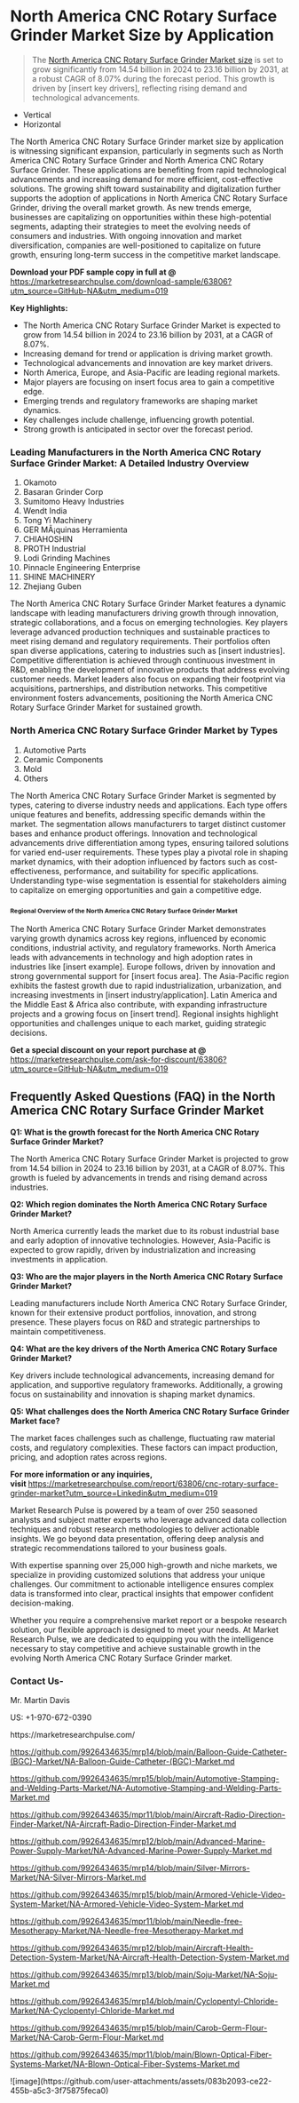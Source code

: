 <h1>North America CNC Rotary Surface Grinder Market&nbsp;Size by Application</h1><blockquote><p>The <a href="https://marketresearchpulse.com/download-sample/63806?utm_source=GitHub-NA&amp;utm_medium=019">North America CNC Rotary Surface Grinder Market size</a> is set to grow significantly from 14.54 billion in 2024 to 23.16 billion by 2031, at a robust CAGR of 8.07% during the forecast period. This growth is driven by [insert key drivers], reflecting rising demand and technological advancements.</p></blockquote><ul><li>Vertical<li> Horizontal</li></ul><p>The North America CNC Rotary Surface Grinder market size by application is witnessing significant expansion, particularly in segments such as North America CNC Rotary Surface Grinder and North America CNC Rotary Surface Grinder. These applications are benefiting from rapid technological advancements and increasing demand for more efficient, cost-effective solutions. The growing shift toward sustainability and digitalization further supports the adoption of applications in North America CNC Rotary Surface Grinder, driving the overall market growth. As new trends emerge, businesses are capitalizing on opportunities within these high-potential segments, adapting their strategies to meet the evolving needs of consumers and industries. With ongoing innovation and market diversification, companies are well-positioned to capitalize on future growth, ensuring long-term success in the competitive market landscape.</p><p><strong>Download your PDF sample copy in full at @ </strong><a href="https://marketresearchpulse.com/download-sample/63806?utm_source=GitHub-NA&amp;utm_medium=019">https://marketresearchpulse.com/download-sample/63806?utm_source=GitHub-NA&amp;utm_medium=019</a></p><p><strong>Key Highlights: </strong></p><ul><li>The North America CNC Rotary Surface Grinder Market is expected to grow from 14.54 billion in 2024 to 23.16 billion by 2031, at a CAGR of 8.07%.</li><li>Increasing demand for trend or application is driving market growth.</li><li>Technological advancements and innovation are key market drivers.</li><li>North America, Europe, and Asia-Pacific are leading regional markets.</li><li>Major players are focusing on insert focus area to gain a competitive edge.</li><li>Emerging trends and regulatory frameworks are shaping market dynamics.</li><li>Key challenges include challenge, influencing growth potential.</li><li>Strong growth is anticipated in sector over the forecast period.</li></ul><h3>Leading Manufacturers in the North America CNC Rotary Surface Grinder Market: A Detailed Industry Overview</h3><ol><li>Okamoto</li><li>Basaran Grinder Corp</li><li>Sumitomo Heavy Industries</li><li>Wendt India</li><li>Tong Yi Machinery</li><li>GER MÃ¡quinas Herramienta</li><li>CHIAHOSHIN</li><li>PROTH Industrial</li><li>Lodi Grinding Machines</li><li>Pinnacle Engineering Enterprise</li><li>SHINE MACHINERY</li><li>Zhejiang Guben</li></ol><div class="flex max-w-full flex-col flex-grow"><div class="min-h-8 text-message flex w-full flex-col items-end gap-2 whitespace-normal break-words [.text-message+&amp;]:mt-5" dir="auto" data-message-author-role="assistant" data-message-id="fd8432e4-4910-450d-b182-61b7bfb0a01f" data-message-model-slug="gpt-4o"><div class="flex w-full flex-col gap-1 empty:hidden first:pt-[3px]"><div class="markdown prose w-full break-words dark:prose-invert light"><p>The North America CNC Rotary Surface Grinder Market features a dynamic landscape with leading manufacturers driving growth through innovation, strategic collaborations, and a focus on emerging technologies. Key players leverage advanced production techniques and sustainable practices to meet rising demand and regulatory requirements. Their portfolios often span diverse applications, catering to industries such as [insert industries]. Competitive differentiation is achieved through continuous investment in R&amp;D, enabling the development of innovative products that address evolving customer needs. Market leaders also focus on expanding their footprint via acquisitions, partnerships, and distribution networks. This competitive environment fosters advancements, positioning the North America CNC Rotary Surface Grinder Market for sustained growth.</p></div></div></div></div><h3>North America CNC Rotary Surface Grinder Market by Types</h3><ol><li>Automotive Parts<li> Ceramic Components<li> Mold<li> Others</li></ol><div class="flex max-w-full flex-col flex-grow"><div class="min-h-8 text-message flex w-full flex-col items-end gap-2 whitespace-normal break-words [.text-message+&amp;]:mt-5" dir="auto" data-message-author-role="assistant" data-message-id="084470be-0bb7-4664-bddf-5156b4f41249" data-message-model-slug="gpt-4o-mini"><div class="flex w-full flex-col gap-1 empty:hidden first:pt-[3px]"><div class="markdown prose w-full break-words dark:prose-invert light"><p>The North America CNC Rotary Surface Grinder Market is segmented by types, catering to diverse industry needs and applications. Each type offers unique features and benefits, addressing specific demands within the market. The segmentation allows manufacturers to target distinct customer bases and enhance product offerings. Innovation and technological advancements drive differentiation among types, ensuring tailored solutions for varied end-user requirements. These types play a pivotal role in shaping market dynamics, with their adoption influenced by factors such as cost-effectiveness, performance, and suitability for specific applications. Understanding type-wise segmentation is essential for stakeholders aiming to capitalize on emerging opportunities and gain a competitive edge.</p></div></div></div></div><h3><span style="font-size: 11px;">Regional Overview of the North America CNC Rotary Surface Grinder Market</span></h3><div class="flex max-w-full flex-col flex-grow"><div class="min-h-8 text-message flex w-full flex-col items-end gap-2 whitespace-normal break-words [.text-message+&amp;]:mt-5" dir="auto" data-message-author-role="assistant" data-message-id="e9038762-ce64-4e30-91c9-9bd413514231" data-message-model-slug="gpt-4o-mini"><div class="flex w-full flex-col gap-1 empty:hidden first:pt-[3px]"><div class="markdown prose w-full break-words dark:prose-invert light"><p>The North America CNC Rotary Surface Grinder Market demonstrates varying growth dynamics across key regions, influenced by economic conditions, industrial activity, and regulatory frameworks. North America leads with advancements in technology and high adoption rates in industries like [insert example]. Europe follows, driven by innovation and strong governmental support for [insert focus area]. The Asia-Pacific region exhibits the fastest growth due to rapid industrialization, urbanization, and increasing investments in [insert industry/application]. Latin America and the Middle East &amp; Africa also contribute, with expanding infrastructure projects and a growing focus on [insert trend]. Regional insights highlight opportunities and challenges unique to each market, guiding strategic decisions.</p></div></div></div></div><p><strong>Get a special discount on your report purchase at @ </strong><a href="https://marketresearchpulse.com/ask-for-discount/63806?utm_source=GitHub-NA&amp;utm_medium=019">https://marketresearchpulse.com/ask-for-discount/63806?utm_source=GitHub-NA&amp;utm_medium=019</a></p><h2>Frequently Asked Questions (FAQ) in the North America CNC Rotary Surface Grinder Market</h2><p><strong>Q1: What is the growth forecast for the North America CNC Rotary Surface Grinder Market?</strong></p><p>The North America CNC Rotary Surface Grinder Market is projected to grow from 14.54 billion in 2024 to 23.16 billion by 2031, at a CAGR of 8.07%. This growth is fueled by advancements in trends and rising demand across industries.</p><p><strong>Q2: Which region dominates the North America CNC Rotary Surface Grinder Market?</strong></p><p>North America currently leads the market due to its robust industrial base and early adoption of innovative technologies. However, Asia-Pacific is expected to grow rapidly, driven by industrialization and increasing investments in application.</p><p><strong>Q3: Who are the major players in the North America CNC Rotary Surface Grinder Market?</strong></p><p>Leading manufacturers include North America CNC Rotary Surface Grinder, known for their extensive product portfolios, innovation, and strong presence. These players focus on R&amp;D and strategic partnerships to maintain competitiveness.</p><p><strong>Q4: What are the key drivers of the North America CNC Rotary Surface Grinder Market?</strong></p><p>Key drivers include technological advancements, increasing demand for application, and supportive regulatory frameworks. Additionally, a growing focus on sustainability and innovation is shaping market dynamics.</p><p><strong>Q5: What challenges does the North America CNC Rotary Surface Grinder Market face?</strong></p><p>The market faces challenges such as challenge, fluctuating raw material costs, and regulatory complexities. These factors can impact production, pricing, and adoption rates across regions.</p><p><strong>For more information or any inquiries, visit&nbsp;</strong><a href="https://marketresearchpulse.com/report/63806/cnc-rotary-surface-grinder-market?utm_source=Linkedin&utm_medium=019">https://marketresearchpulse.com/report/63806/cnc-rotary-surface-grinder-market?utm_source=Linkedin&utm_medium=019</a></p><p>Market Research Pulse is powered by a team of over 250 seasoned analysts and subject matter experts who leverage advanced data collection techniques and robust research methodologies to deliver actionable insights. We go beyond data presentation, offering deep analysis and strategic recommendations tailored to your business goals.</p><p>With expertise spanning over 25,000 high-growth and niche markets, we specialize in providing customized solutions that address your unique challenges. Our commitment to actionable intelligence ensures complex data is transformed into clear, practical insights that empower confident decision-making.</p><p>Whether you require a comprehensive market report or a bespoke research solution, our flexible approach is designed to meet your needs. At Market Research Pulse, we are dedicated to equipping you with the intelligence necessary to stay competitive and achieve sustainable growth in the evolving North America CNC Rotary Surface Grinder market.</p><h3><strong>Contact Us-</strong></h3><p>Mr. Martin Davis</p><p>US: +1-970-672-0390</p><p>https://marketresearchpulse.com/</p><p><a href="https://github.com/9926434635/mrp14/blob/main/Balloon-Guide-Catheter-(BGC)-Market/NA-Balloon-Guide-Catheter-(BGC)-Market.md">https://github.com/9926434635/mrp14/blob/main/Balloon-Guide-Catheter-(BGC)-Market/NA-Balloon-Guide-Catheter-(BGC)-Market.md</a></p><p><a href="https://github.com/9926434635/mrp15/blob/main/Automotive-Stamping-and-Welding-Parts-Market/NA-Automotive-Stamping-and-Welding-Parts-Market.md">https://github.com/9926434635/mrp15/blob/main/Automotive-Stamping-and-Welding-Parts-Market/NA-Automotive-Stamping-and-Welding-Parts-Market.md</a></p><p><a href="https://github.com/9926434635/mpr11/blob/main/Aircraft-Radio-Direction-Finder-Market/NA-Aircraft-Radio-Direction-Finder-Market.md">https://github.com/9926434635/mpr11/blob/main/Aircraft-Radio-Direction-Finder-Market/NA-Aircraft-Radio-Direction-Finder-Market.md</a></p><p><a href="https://github.com/9926434635/mrp12/blob/main/Advanced-Marine-Power-Supply-Market/NA-Advanced-Marine-Power-Supply-Market.md">https://github.com/9926434635/mrp12/blob/main/Advanced-Marine-Power-Supply-Market/NA-Advanced-Marine-Power-Supply-Market.md</a></p><p><a href="https://github.com/9926434635/mrp14/blob/main/Silver-Mirrors-Market/NA-Silver-Mirrors-Market.md">https://github.com/9926434635/mrp14/blob/main/Silver-Mirrors-Market/NA-Silver-Mirrors-Market.md</a></p><p><a href="https://github.com/9926434635/mrp15/blob/main/Armored-Vehicle-Video-System-Market/NA-Armored-Vehicle-Video-System-Market.md">https://github.com/9926434635/mrp15/blob/main/Armored-Vehicle-Video-System-Market/NA-Armored-Vehicle-Video-System-Market.md</a></p><p><a href="https://github.com/9926434635/mpr11/blob/main/Needle-free-Mesotherapy-Market/NA-Needle-free-Mesotherapy-Market.md">https://github.com/9926434635/mpr11/blob/main/Needle-free-Mesotherapy-Market/NA-Needle-free-Mesotherapy-Market.md</a></p><p><a href="https://github.com/9926434635/mrp12/blob/main/Aircraft-Health-Detection-System-Market/NA-Aircraft-Health-Detection-System-Market.md">https://github.com/9926434635/mrp12/blob/main/Aircraft-Health-Detection-System-Market/NA-Aircraft-Health-Detection-System-Market.md</a></p><p><a href="https://github.com/9926434635/mrp13/blob/main/Soju-Market/NA-Soju-Market.md">https://github.com/9926434635/mrp13/blob/main/Soju-Market/NA-Soju-Market.md</a></p><p><a href="https://github.com/9926434635/mrp14/blob/main/Cyclopentyl-Chloride-Market/NA-Cyclopentyl-Chloride-Market.md">https://github.com/9926434635/mrp14/blob/main/Cyclopentyl-Chloride-Market/NA-Cyclopentyl-Chloride-Market.md</a></p><p><a href="https://github.com/9926434635/mrp15/blob/main/Carob-Germ-Flour-Market/NA-Carob-Germ-Flour-Market.md">https://github.com/9926434635/mrp15/blob/main/Carob-Germ-Flour-Market/NA-Carob-Germ-Flour-Market.md</a></p><p><a href="https://github.com/9926434635/mpr11/blob/main/Blown-Optical-Fiber-Systems-Market/NA-Blown-Optical-Fiber-Systems-Market.md">https://github.com/9926434635/mpr11/blob/main/Blown-Optical-Fiber-Systems-Market/NA-Blown-Optical-Fiber-Systems-Market.md</a></p>
![image](https://github.com/user-attachments/assets/083b2093-ce22-455b-a5c3-3f75875feca0)
